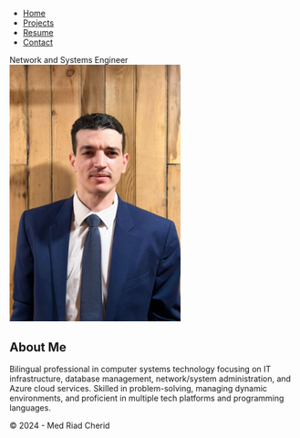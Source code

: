 <!DOCTYPE html>
<html lang="en">
<head>
    <meta charset="UTF-8">
    <meta name="viewport" content="width=device-width, initial-scale=1.0">
    <title>Home</title>
    <link rel="stylesheet" href="style.css">
</head>
<body>
    <nav>
        <div class="nav-container">
            <ul>
                <li><a href="index.html">Home</a></li>
                <li><a href="projects.html">Projects</a></li>
                <li><a href="resume.html">Resume</a></li>
                <li><a href="contact.html">Contact</a></li>
            </ul>
        </div>
    </nav>
    <main>
        <p1>Network and Systems Engineer</p1>
        <img src="myimage1.jpg" alt="Riad Cherid" style="max-width: 300px;">
        <section class="about-me">
            <h1>About Me</h1>
            <p2>Bilingual professional in computer systems technology focusing on IT infrastructure, database management, network/system administration, and Azure cloud services. Skilled in problem-solving, managing dynamic environments, and proficient in multiple tech platforms and programming languages.</p2>
        </section>
    </main>
    <footer>
        <p>&copy; 2024 - Med Riad Cherid</p>
    </footer>
</body>
</html>